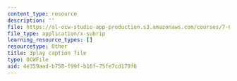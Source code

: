 ```yaml
---
content_type: resource
description: ''
file: https://ol-ocw-studio-app-production.s3.amazonaws.com/courses/7-016-introductory-biology-fall-2018/4e359aadb758f99fb16f75fe7cd179f6_FpXIGTFD8Qs.srt
file_type: application/x-subrip
learning_resource_types: []
resourcetype: Other
title: 3play caption file
type: OCWFile
uid: 4e359aad-b758-f99f-b16f-75fe7cd179f6
---
```


